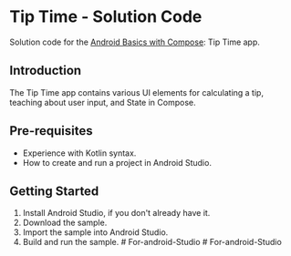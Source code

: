 Tip Time - Solution Code
=================================

Solution code for the [Android Basics with Compose](https://developer.android.com/courses/android-basics-compose/course): Tip Time app.


Introduction
------------
The Tip Time app contains various UI elements for calculating a tip,
teaching about user input, and State in Compose.


Pre-requisites
--------------
* Experience with Kotlin syntax.
* How to create and run a project in Android Studio.


Getting Started
---------------
1. Install Android Studio, if you don't already have it.
2. Download the sample.
3. Import the sample into Android Studio.
4. Build and run the sample.
#   F o r - a n d r o i d - S t u d i o  
 #   F o r - a n d r o i d - S t u d i o  
 